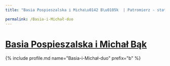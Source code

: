 ```yaml
---
title: "Basia Pospieszalska i Micha\u0142 B\u0105k  | Patromierz - statystyki Patronite.pl"

permalink: /Basia-i-Michał-duo
---
```


# [Basia Pospieszalska i Michał Bąk ](https://patronite.pl/Basia-i-Michał-duo)

{% include profile.md name="Basia-i-Michał-duo" prefix="b" %}
